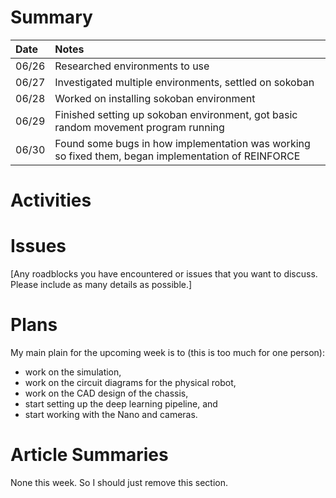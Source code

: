 # Summary

| Date  | Notes
| :---- | :----
| 06/26 | Researched environments to use
| 06/27 | Investigated multiple environments, settled on sokoban
| 06/28 | Worked on installing sokoban environment
| 06/29 | Finished setting up sokoban environment, got basic random movement program running
| 06/30 | Found some bugs in how implementation was working so fixed them, began implementation of REINFORCE

# Activities



# Issues

[Any roadblocks you have encountered or issues that you want to discuss.  Please include as many details as possible.]

# Plans

My main plain for the upcoming week is to (this is too much for one person):

- work on the simulation,
- work on the circuit diagrams for the physical robot,
- work on the CAD design of the chassis,
- start setting up the deep learning pipeline, and
- start working with the Nano and cameras.

# Article Summaries

None this week. So I should just remove this section.
